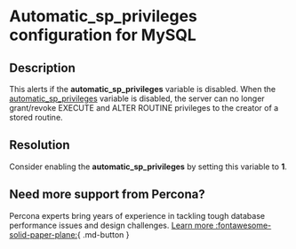 # Automatic_sp_privileges configuration for MySQL

## Description

This alerts if the **automatic_sp_privileges** variable is disabled. 
When the [automatic_sp_privileges](https://dev.mysql.com/doc/refman/8.0/en/server-system-variables.html#sysvar_automatic_sp_privileges) variable is disabled, the server can no longer grant/revoke EXECUTE and ALTER ROUTINE privileges to the creator of a stored routine. 

## Resolution

Consider enabling the **automatic_sp_privileges** by setting this variable to **1**.

## Need more support from Percona?

Percona experts bring years of experience in tackling tough database performance issues and design challenges.
[Learn more :fontawesome-solid-paper-plane:](https://per.co.na/subscribe){ .md-button }

